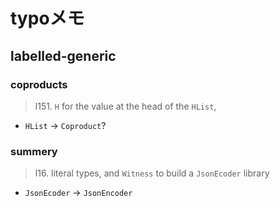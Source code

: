 # typoメモ

## labelled-generic
### coproducts

> l151.  `H` for the value at the head of the `HList`,

- `HList` -> `Coproduct`?

### summery

> l16. literal types, and `Witness` to build a `JsonEcoder` library

- `JsonEcoder` -> `JsonEncoder`
